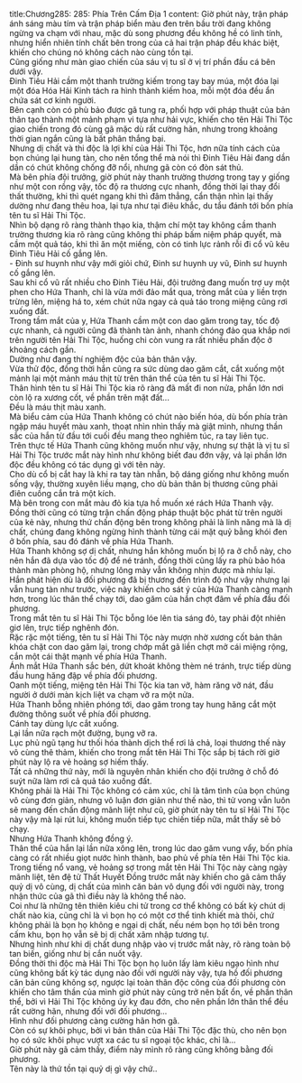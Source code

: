 title:Chương285: 285: Phía Trên Cấm Địa 1
content:
Giờ phút này, trận pháp ánh sáng màu tím và trận pháp biển màu đen trên bầu trời đang không ngừng va chạm với nhau, mặc dù song phương đều không hề có linh tính, nhưng hiển nhiên tính chất bên trong của cả hai trận pháp đều khác biệt, khiến cho chúng nó không cách nào cùng tồn tại.<br>Cũng giống như màn giao chiến của sáu vị tu sĩ ở vị trí phần đầu cá bên dưới vậy.<br>Đinh Tiêu Hải cầm một thanh trường kiếm trong tay bay múa, một đóa lại một đóa Hóa Hải Kinh tách ra hình thành kiếm hoa, mỗi một đóa đều ẩn chứa sát cơ kinh người.<br>Bên cạnh còn có phù bảo được gã tung ra, phối hợp với pháp thuật của bản thân tạo thành một mảnh phạm vi tựa như hải vực, khiến cho tên Hải Thi Tộc giao chiến trong đó cùng gã mặc dù rất cường hãn, nhưng trong khoảng thời gian ngắn cũng là bất phân thắng bại.<br>Nhưng dị chất và thi độc là lợi khí của Hải Thi Tộc, hơn nữa tính cách của bọn chúng lại hung tàn, cho nên tổng thể mà nói thì Đinh Tiêu Hải đang dần dần có chút không chống đỡ nổi, nhưng gã còn có đòn sát thủ.<br>Mà bên phía đội trưởng, giờ phút này thanh trường thương trong tay y giống như một con rồng vậy, tốc độ ra thương cực nhanh, đồng thời lại thay đổi thất thường, khi thì quét ngang khi thì đâm thẳng, cẩn thận nhìn lại thấy dường như đang thêu hoa, lại tựa như tại điêu khắc, du tẩu đánh tới bốn phía tên tu sĩ Hải Thi Tộc.<br>Nhìn bộ dạng rõ ràng thành thạo kia, thậm chí một tay không cầm thanh trường thương kia rõ ràng cũng không thi pháp bấm niệm pháp quyết, mà cầm một quả táo, khi thì ăn một miếng, còn có tinh lực rảnh rỗi đi cổ vũ kêu Đinh Tiêu Hải cố gắng lên.<br>- Đinh sư huynh như vậy mới giỏi chứ, Đinh sư huynh uy vũ, Đinh sư huynh cố gắng lên.<br>Sau khi cổ vũ rất nhiều cho Đinh Tiêu Hải, đội trưởng đang muốn trợ uy một phen cho Hứa Thanh, chỉ là vừa mới đảo mắt qua, tròng mắt của y liền trợn trừng lên, miệng há to, xém chút nữa ngay cả quả táo trong miệng cũng rơi xuống đất.<br>Trong tầm mắt của y, Hứa Thanh cầm một con dao găm trong tay, tốc độ cực nhanh, cả người cũng đã thành tàn ảnh, nhanh chóng đảo qua khắp nơi trên người tên Hải Thi Tộc, huống chi còn vung ra rất nhiều phấn độc ở khoảng cách gần.<br>Dường như đang thí nghiệm độc của bản thân vậy.<br>Vừa thử độc, đồng thời hắn cũng ra sức dùng dao găm cắt, cắt xuống một mảnh lại một mảnh máu thịt từ trên thân thể của tên tu sĩ Hải Thi Tộc.<br>Thân hình tên tu sĩ Hải Thi Tộc kia rõ ràng đã mất đi non nửa, phần lớn nơi còn lộ ra xương cốt, về phần trên mặt đất...<br>Đều là máu thịt màu xanh.<br>Mà biểu cảm của Hứa Thanh không có chút nào biến hóa, dù bốn phía tràn ngập máu huyết màu xanh, thoạt nhìn nhìn thấy mà giật mình, nhưng thần sắc của hắn từ đầu tới cuối đều mang theo nghiêm túc, ra tay liên tục.<br>Trên thực tế Hứa Thanh cũng không muốn như vậy, nhưng sự thật là vị tu sĩ Hải Thi Tộc trước mắt này hình như không biết đau đớn vậy, vả lại phần lớn độc đều không có tác dụng gì với tên này.<br>Cho dù cổ bị cắt hay là khi ra tay tàn nhẫn, bộ dáng giống như không muốn sống vậy, thường xuyên liều mạng, cho dù bản thân bị thương cũng phải điên cuồng cắn trả một kích.<br>Mà bên trong con mắt màu đỏ kia tựa hồ muốn xé rách Hứa Thanh vậy.<br>Đồng thời cũng có từng trận chấn động pháp thuật bộc phát từ trên người của kẻ này, nhưng thứ chấn động bên trong không phải là linh năng mà là dị chất, chúng đang không ngừng hình thành từng cái mặt quỷ bằng khói đen ở bốn phía, sau đó đánh về phía Hứa Thanh.<br>Hứa Thanh không sợ dị chất, nhưng hắn không muốn bị lộ ra ở chỗ này, cho nên hắn đã dựa vào tốc độ để né tránh, đồng thời cũng lấy ra phù bảo hóa thành màn phòng hộ, nhưng lông mày vẫn không nhịn được mà nhíu lại.<br>Hắn phát hiện dù là đối phương đã bị thương đến trình độ như vậy nhưng lại vẫn hung tàn như trước, việc này khiến cho sát ý của Hứa Thanh càng mạnh hơn, trong lúc thân thể chạy tới, dao găm của hắn chợt đâm về phía đầu đối phương.<br>Trong mắt tên tu sĩ Hải Thi Tộc bỗng lóe lên tia sáng đỏ, tay phải đột nhiên giơ lên, trực tiếp nghênh đón.<br>Rặc rặc một tiếng, tên tu sĩ Hải Thi Tộc này mượn nhờ xương cốt bản thân khóa chặt con dao găm lại, trong chớp mắt gã liền chợt mở cái miệng rộng, cắn một cái thật mạnh về phía Hứa Thanh.<br>Ánh mắt Hứa Thanh sắc bén, dứt khoát không thèm né tránh, trực tiếp dùng đầu hung hăng đập về phía đối phương.<br>Oanh một tiếng, miệng tên Hải Thi Tộc kia tan vỡ, hàm răng vỡ nát, đầu người ở dưới màn kịch liệt va chạm vỡ ra một nửa.<br>Hứa Thanh bỗng nhiên phóng tới, dao găm trong tay hung hăng cắt một đường thông suốt về phía đối phương.<br>Cánh tay dùng lực cắt xuống.<br>Lại lần nữa rạch một đường, bụng vỡ ra.<br>Lục phủ ngũ tạng hư thối hóa thành dịch thể rơi lả chả, loại thương thế này vô cùng thê thảm, khiến cho trong mắt tên Hải Thi Tộc sắp bị tách rời giờ phút này lộ ra vẻ hoảng sợ hiếm thấy.<br>Tất cả những thứ này, mới là nguyên nhân khiến cho đội trưởng ở chỗ đó suýt nữa làm rơi cả quả táo xuống đất.<br>Không phải là Hải Thi Tộc không có cảm xúc, chỉ là tâm tình của bọn chúng vô cùng đơn giản, nhưng vô luận đơn giản như thế nào, thì tử vong vẫn luôn sẽ mang đến chấn động mãnh liệt như cũ, giờ phút này tên tu sĩ Hải Thi Tộc này vậy mà lại rút lui, không muốn tiếp tục chiến tiếp nữa, mắt thấy sẽ bỏ chạy.<br>Nhưng Hứa Thanh không đồng ý.<br>Thân thể của hắn lại lần nữa xông lên, trong lúc dao găm vung vẩy, bốn phía càng có rất nhiều giọt nước hình thành, bao phủ về phía tên Hải Thi Tộc kia.<br>Trong tiếng nổ vang, vẻ hoảng sợ trong mắt tên Hải Thi Tộc này càng ngày mãnh liệt, tên đệ tử Thất Huyết Đồng trước mắt này khiến cho gã cảm thấy quỷ dị vô cùng, dị chất của mình căn bản vô dụng đối với người này, trong nhận thức của gã thì điều này là không thể nào.<br>Coi như là những tên thiên kiêu chi tử trong cơ thể không có bất kỳ chút dị chất nào kia, cũng chỉ là vì bọn họ có một cơ thể tinh khiết mà thôi, chứ không phải là bọn họ không e ngại dị chất, nếu ném bọn họ tới bên trong cấm khu, bọn họ vẫn sẽ bị dị chất xâm nhập tương tự.<br>Nhưng hình như khi dị chất dung nhập vào vị trước mắt này, rõ ràng toàn bộ tan biến, giống như bị cắn nuốt vậy.<br>Đồng thời thi độc mà Hải Thi Tộc bọn họ luôn lấy làm kiêu ngạo hình như cũng không bất kỳ tác dụng nào đối với người này vậy, tựa hồ đối phương căn bản cũng không sợ, ngược lại toàn thân độc công của đối phương còn khiến cho tâm thần của mình giờ phút này cũng trở nên bất ổn, về phần thân thể, bởi vì Hải Thi Tộc không úy kỵ đau đớn, cho nên phần lớn thân thể đều rất cường hãn, nhưng đối với đối phương...<br>Hình như đối phương càng cường hãn hơn gã.<br>Còn có sự khôi phục, bởi vì bản thân của Hải Thi Tộc đặc thù, cho nên bọn họ có sức khôi phục vượt xa các tu sĩ ngoại tộc khác, chỉ là...<br>Giờ phút này gã cảm thấy, điểm này mình rõ ràng cũng không bằng đối phương.<br>Tên này là thứ tồn tại quỷ dị gì vậy chứ..<br>